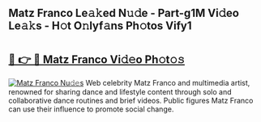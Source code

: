 ## Matz Franco Le𝚊𝚔ed N𝚞𝚍e - Part-g1M Vi𝚍eo Le𝚊𝚔s - H𝚘t O𝚗lyf𝚊ns Ph𝚘tos Vify1

# <h2><a href="http://hf162n.feru.top/?c=Matz+Franco">🔗 👉 🔴 Matz Franco Vi𝚍𝚎o Ph𝚘t𝚘𝚜</a></h2>

[![Matz Franco Nu𝚍𝚎s](https://i.imgur.com/0TWrTi3.gif)](http://hf162n.feru.top/?c=Matz+Franco)
Web celebrity Matz Franco and multimedia artist, renowned for sharing dance and lifestyle content through solo and collaborative dance routines and brief videos. Public figures Matz Franco can use their influence to promote social change. 
